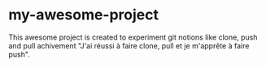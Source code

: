 # my-awesome-project
This awesome project is created to experiment git notions like clone, push and pull
achivement
 "J'ai réussi à faire clone, pull et je m'apprête à faire push".
